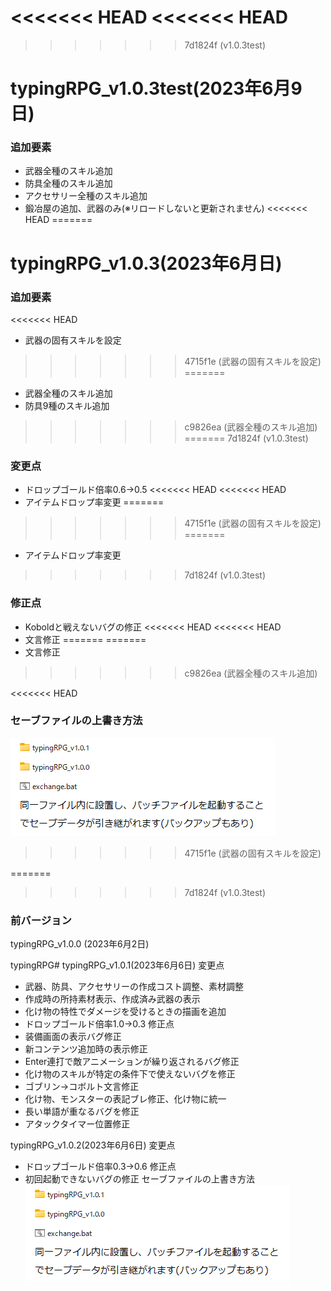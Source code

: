 <<<<<<< HEAD
<<<<<<< HEAD
=======
>>>>>>> 7d1824f (v1.0.3test)
# typingRPG_v1.0.3test(2023年6月9日)

### 追加要素

- 武器全種のスキル追加
- 防具全種のスキル追加
- アクセサリー全種のスキル追加
- 鍛冶屋の追加、武器のみ(※リロードしないと更新されません)
<<<<<<< HEAD
=======
# typingRPG_v1.0.3(2023年6月日)

### 追加要素

<<<<<<< HEAD
- 武器の固有スキルを設定
>>>>>>> 4715f1e (武器の固有スキルを設定)
=======
- 武器全種のスキル追加
- 防具9種のスキル追加
>>>>>>> c9826ea (武器全種のスキル追加)
=======
>>>>>>> 7d1824f (v1.0.3test)

### 変更点

- ドロップゴールド倍率0.6→0.5
<<<<<<< HEAD
<<<<<<< HEAD
- アイテムドロップ率変更
=======
>>>>>>> 4715f1e (武器の固有スキルを設定)
=======
- アイテムドロップ率変更
>>>>>>> 7d1824f (v1.0.3test)

### 修正点

- Koboldと戦えないバグの修正
<<<<<<< HEAD
<<<<<<< HEAD
- 文言修正
=======
=======
- 文言修正
>>>>>>> c9826ea (武器全種のスキル追加)

<<<<<<< HEAD
### セーブファイルの上書き方法

![修正](assets/gameDescription/修正方法.png)
>>>>>>> 4715f1e (武器の固有スキルを設定)

=======
>>>>>>> 7d1824f (v1.0.3test)
### 前バージョン

typingRPG_v1.0.0 (2023年6月2日)

typingRPG# typingRPG_v1.0.1(2023年6月6日)
変更点
- 武器、防具、アクセサリーの作成コスト調整、素材調整
- 作成時の所持素材表示、作成済み武器の表示
- 化け物の特性でダメージを受けるときの描画を追加
- ドロップゴールド倍率1.0→0.3
修正点
- 装備画面の表示バグ修正
- 新コンテンツ追加時の表示修正
- Enter連打で敵アニメーションが繰り返されるバグ修正
- 化け物のスキルが特定の条件下で使えないバグを修正
- ゴブリン→コボルト文言修正
- 化け物、モンスターの表記ブレ修正、化け物に統一
- 長い単語が重なるバグを修正
- アタックタイマー位置修正

typingRPG_v1.0.2(2023年6月6日)
変更点
- ドロップゴールド倍率0.3→0.6
修正点
- 初回起動できないバグの修正
セーブファイルの上書き方法
![修正](assets/gameDescription/修正方法.png) 